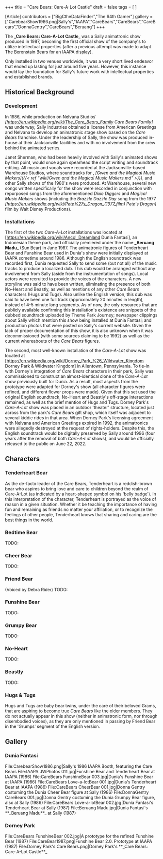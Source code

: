 +++
title = "Care Bears: Care-A-Lot Castle"
draft = false
tags = [ ]

[Article]
contributors = ["BigCtheDataFinder","The 64th Gamer"]
gallery = ["CarebearShow1986.png|Sally's","IAAPA","CareBears","CareBears","CareBears","DonnaGentry","CareBears","Beruang"]
+++

The **_Care Bears: Care-A-Lot Castle**_ was a Sally animatronic show produced in 1987, becoming the first official show of the company's to utilize intellectual properties (after a previous attempt was made to adapt The Berenstain Bears for an IAAPA display).

Only installed in two venues worldwide, it was a very short lived endeavor that ended up lasting for just around five years. However, this instance would lay the foundation for Sally's future work with intellectual properties and established brands.

## Historical Background ##

### Development ###
In 1986, while production on Nelvana Studios' _[https://en.wikipedia.org/wiki/The_Care_Bears_Family Care Bears Family]_ was underway, Sally Industries obtained a license from American Greetings and Nelvana to develop an animatronic stage show based on the _Care Bears_ franchise. Under the leadership of Sally, the show was produced in-house at their Jacksonville facilities and with no involvement from the crew behind the animated series.

Janet Sherman, who had been heavily involved with Sally's animated shows by that point, would once again spearhead the script writing and soundtrack editing. All music and vocals were recorded at the Jacksonville-based Warehouse Studios, where soundtracks for , _[Gwen and the Magical Music Makers]({{< ref "wiki/Gwen and the Magical Music Makers.md" >}})_, and other Sally shows of the 1980's were produced. At Warehouse, several new songs written specifically for the show were recorded in conjunction with repurposed songs from the aforementioned _Dixie Diggers_ and _Magical Music Makers_ shows (including the _Brazzle Dazzle Day_ song from the 1977 _[https://en.wikipedia.org/wiki/Pete%27s_Dragon_(1977_film) Pete's Dragon]_ film by Walt Disney Productions).

### Installations ###
The first of the two _Care-A-Lot_ installations was located at [https://en.wikipedia.org/wiki/Ancol_Dreamland Dunia Fantasi], an Indonesian theme park, and officially premiered under the name **_Beruang Madu**_ (Sun Bear) in June 1987. The animatronic figures of Tenderheart Bear and Funshine Bear used in Dunia's show were initially displayed at IAAPA sometime around 1986. Although the English soundtrack was recorded first, Dunia requested Sally to send some (but not all) of the music tracks to produce a localized dub. This dub would be arranged without any involvement from Sally (aside from the instrumentation of songs). Local actors were recruited to provide the voices of the characters. A new storyline was said to have been written, eliminating the presence of both No-Heart and Beastly, as well as mentions of any other _Care Bears_ characters (Hugs and Tugs). Also unlike the English version, this dub was said to have been one full track (approximately 20 minutes in length), instead of 4-5 minute long segments. As of now, the only resources that are publicly available confirming this installation's existence are snippets of the dubbed soundtrack uploaded by Theme Park Journey; newspaper clippings about Sally which mention this show being installed at Dunia Fantasi; and production photos that were posted on Sally's current website. Given the lack of proper documentation of this show, it is also unknown when it was decommissioned (with some sources claiming to be 1992) as well as the current whereabouts of the _Care Bears_ figures.

The second, most well-known installation of the _Care-A-Lot_ show was located at [https://en.wikipedia.org/wiki/Dorney_Park_%26_Wildwater_Kingdom Dorney Park & Wildwater Kingdom] in Allentown, Pennsylvania. To tie-in with Dorney's integration of _Care Bears_ characters in their park, Sally was commissioned to construct an almost-identical clone of the _Care-A-Lot_ show previously built for Dunia. As a result, most aspects from the prototype were adapted for Dorney's show (all character figures were refined, and different flower props were made). Given that this set used the original English soundtrack, No-Heart and Beastly's off-stage interactions remained, as well as the brief mention of Hugs and Tugs. Dorney Park's _Care-A-Lot_ show was placed in an outdoor 'theater' structure, located just across from the park's _Care Bears_ gift shop, which itself was adjacent to several kiddie rides in that area. When Dorney Park's licensing agreement with Nelvana and American Greetings expired in 1992, the animatronics were allegedly destroyed at the request of rights-holders. Despite this, the English soundtrack would be digitally preserved by Sally around 1996 (four years after the removal of both _Care-A-Lot_ shows), and would be officially released to the public on June 22, 2022.

## Characters ##

### Tenderheart Bear ###
As the de-facto leader of the Care Bears, Tenderheart is a reddish-brown bear who aspires to bring love and care to children beyond the realm of Care-A-Lot (as indicated by a heart-shaped symbol on his 'belly badge'). In this interpretation of the character, Tenderheart is portrayed as the voice of reason in a given situation. Whether it be teaching the importance of having fun and remaining as friends no matter your affiliation, or to recognize the feelings of other people, Tenderheart knows that sharing and caring are the best things in the world.

### Bedtime Bear ###
TODO:

### Cheer Bear ###
TODO:

### Friend Bear ###
(Voiced by Debra Rider) TODO:

### Funshine Bear ###
TODO:

### Grumpy Bear ###
TODO:

### No-Heart ###
TODO:

### Beastly ###
TODO:

### Hugs & Tugs ###
Hugs and Tugs are baby bear twins, under the care of their beloved Grams, that are aspiring to become true _Care Bears_ like the older members. They do not actually appear in this show (neither in animatronic form, nor through disembodied voices), as they are only mentioned in passing by Friend Bear in the 'Grumps' segment of the English version.

## Gallery ##

### Dunia Fantasi ###
<gallery>
File:CarebearShow1986.png|Sally's 1986 IAAPA Booth, featuring the Care Bears
File:IAAPA JWPhotos 011.jpg|Funshine Bear and Tenderheart Bear at IAAPA (1986)
File:CareBears FunshineBear 003.jpg|Dunia's Funshine Bear at IAAPA (1986)
File:CareBears Love-a-lotBear 001.jpg|Dunia's Tenderheart Bear at IAAPA (1986)
File:CareBears CheerBear 001.jpg|Donna Gentry costuming the Dunia Cheer Bear figure at Sally (1986)
File:DonnaGentry CareBears 001.jpg|Donna Gentry costuming the Dunia Grumpy Bear figure, also at Sally (1986)
File:CareBears Love-a-lotBear 002.jpg|Dunia Fantasi's Tenderheart Bear at Sally (1987)
File:Beruang Madu.jpg|Dunia Fantasi's **_Beruang Madu**_ at Sally (1987)
</gallery>

### Dorney Park ###
<gallery>
File:CareBears FunshineBear 002.jpg|A prototype for the refined Funshine Bear (1987)
File:CareBear1987.png|Funshine Bear 2.0. Prototype at IAAPA (1987)
File:Dorney Park's Care Bears.png|Dorney Park's **_Care Bears: Care-A-Lot Castle**_
</gallery>